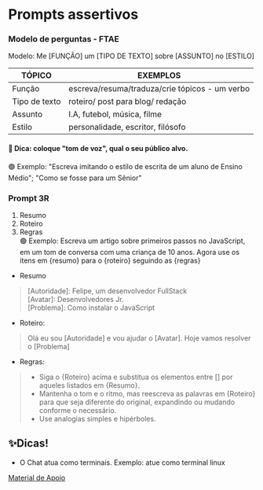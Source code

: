 # Prompts assertivos

### Modelo de perguntas - FTAE
Modelo: Me [FUNÇÃO] um [TIPO DE TEXTO] sobre [ASSUNTO] no [ESTILO]

| TÓPICO | EXEMPLOS |
---------|-----------------|
| Função | escreva/resuma/traduza/crie tópicos - um verbo |
| Tipo de texto | roteiro/ post para blog/ redação |
| Assunto | I.A, futebol, música, filme |
| Estilo | personalidade, escritor, filósofo |

#### 🧩 Dica: coloque "tom de voz", qual o seu público alvo.
🟢 Exemplo: "Escreva imitando o estilo de escrita de um aluno de Ensino Médio"; "Como se fosse para um Sênior"

### Prompt 3R
1. Resumo
2. Roteiro
3. Regras <br>
🟢 Exemplo: Escreva um artigo sobre primeiros passos no JavaScript, em um tom de conversa com uma criança de 10 anos. Agora use os itens em {resumo} para o {roteiro} seguindo as {regras}

* Resumo
> [Autoridade]: Felipe, um desenvolvedor FullStack <br>
> [Avatar]: Desenvolvedores Jr. <br>
> [Problema]: Como instalar o JavaScript<br>

* Roteiro:
> Olá eu sou [Autoridade] e vou ajudar o [Avatar]. Hoje vamos resolver o [Problema]

* Regras:
> - Siga o {Roteiro} acima e substitua os elementos entre [] por aqueles listados em {Resumo}.<br>
> - Mantenha o tom e o ritmo, mas reescreva as palavras em {Roteiro} para que seja diferente do original, expandindo ou mudando conforme o necessário.<br>
> - Use analogias simples e hipérboles.<br>

## ✨Dicas!
- O Chat atua como terminais. Exemplo: atue como terminal linux

[Material de Apoio](https://helpful-jump-17b.notion.site/Prompts-assertivos-121ebbf78f6440d98c58d1509b3e030f)
